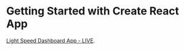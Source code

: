 # Getting Started with Create React App

[Light Speed Dashboard App - LIVE](https://react-dashboard-daniel.netlify.app).
